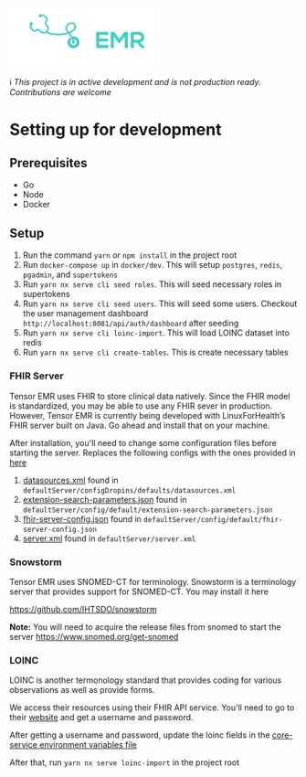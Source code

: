 [<img src="./logo.png" width="250"/>](./logo.png)

ℹ️ *This project is in active development and is not production ready. Contributions are welcome*


# Setting up for development 

## Prerequisites

- Go 
- Node
- Docker 

## Setup 

1. Run the command `yarn` or `npm install` in the project root
2. Run `docker-compose up` in `docker/dev`. This will setup `postgres`, `redis`, `pgadmin`, and `supertokens`
3. Run `yarn nx serve cli seed roles`. This will seed necessary roles in supertokens 
4. Run `yarn nx serve cli seed users`. This will seed some users. Checkout the user management dashboard `http://localhost:8081/api/auth/dashboard` after seeding 
5. Run `yarn nx serve cli loinc-import`. This will load LOINC dataset into redis
6. Run `yarn nx serve cli create-tables`. This is create necessary tables

### FHIR Server

Tensor EMR uses FHIR to store clinical data natively. Since the FHIR model is standardized, you may be able to use any FHIR sever in production. However, Tensor EMR is currently being developed with LinuxForHealth’s FHIR server built on Java. Go ahead and install that on your machine.

After installation, you'll need to change some configuration files before starting the server. Replaces the following configs with the ones provided in [here](https://github.com/tensorsystems/tensoremr/blob/main/config/FHIR)

1. [datasources.xml](https://github.com/tensorsystems/tensoremr/blob/main/config/FHIR/datasources.xml) found in `defaultServer/configDropins/defaults/datasources.xml`
2. [extension-search-parameters.json](https://github.com/tensorsystems/tensoremr/blob/main/config/FHIR/extension-search-parameters.json) found in `defaultServer/config/default/extension-search-parameters.json`
3. [fhir-server-config.json](https://github.com/tensorsystems/tensoremr/blob/main/config/FHIR/fhir-server-config.json) found in `defaultServer/config/default/fhir-server-config.json`
4. [server.xml](https://github.com/tensorsystems/tensoremr/blob/main/config/FHIR/server.xml) found in `defaultServer/server.xml`

### Snowstorm

Tensor EMR uses SNOMED-CT for terminology. Snowstorm is a terminology server that provides support for SNOMED-CT. You may install it here 

https://github.com/IHTSDO/snowstorm

**Note:** You will need to acquire the release files from snomed to start the server https://www.snomed.org/get-snomed 

### LOINC

LOINC is another termonology standard that provides coding for various observations as well as provide forms.

We access their resources using their FHIR API service. You'll need to go to their [website](https://loinc.org/fhir/) and get a username and password. 

After getting a username and password, update the loinc fields in the [core-service environment variables file](https://github.com/tensorsystems/tensoremr/blob/main/apps/core/.env)

After that, run `yarn nx serve loinc-import` in the project root 
